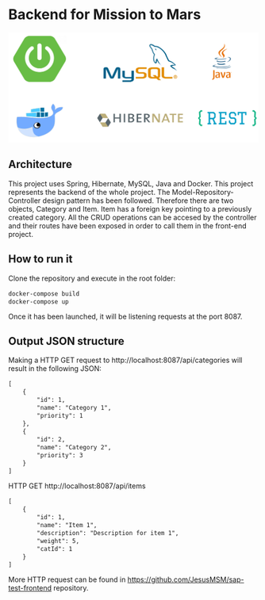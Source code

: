 # Backend for Mission to Mars

![Technologies](background.png)

## Architecture
This project uses Spring, Hibernate, MySQL, Java and Docker.
This project represents the backend of the whole project. 
The Model-Repository-Controller design pattern has been followed. Therefore there are two objects, Category and Item. Item has a foreign key pointing to a previously created category.
All the CRUD operations can be accesed by the controller and their routes have been exposed in order to call them in the front-end project.

## How to run it

Clone the repository and execute in the root folder:
```
docker-compose build
docker-compose up
```

Once it has been launched, it will be listening requests at the port 8087.

## Output JSON structure

Making a HTTP GET request to http://localhost:8087/api/categories will result in the following JSON:

```
[
    {
        "id": 1,
        "name": "Category 1",
        "priority": 1
    },
    {
        "id": 2,
        "name": "Category 2",
        "priority": 3
    }
]
```
HTTP GET http://localhost:8087/api/items
```
[
    {
        "id": 1,
        "name": "Item 1",
        "description": "Description for item 1",
        "weight": 5,
        "catId": 1
    }
]
```

More HTTP request can be found in https://github.com/JesusMSM/sap-test-frontend repository.
